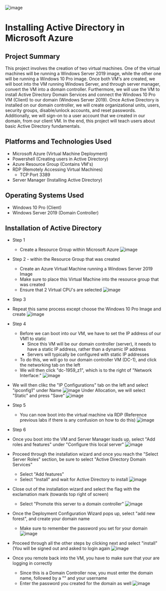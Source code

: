 ![image](https://github.com/chriskhawaja/activedirectory/assets/153021794/56c8463a-c1c7-4849-b776-fd015bdf292f)






<h1>Installing Active Directory in Microsoft Azure</h1>

<h2>Project Summary</h2>
This project involves the creation of two virtual machines. One of the virtual machines will be running a Windows Server 2019 image, while the other one will be running a Windows 10 Pro image. Once both VM's are created, we will boot into the VM running Windows Server, and through server manager, convert the VM into a domain controller. Furthermore, we will use the VM to install Active Directory Domain Services and connect the Windows 10 Pro VM (Client) to our domain (Windows Server 2019). Once Active Directory is installed on our domain controller, we will create organizational units, users, security groups, disable/unlock accounts, and reset passwords. Additionally, we will sign-on to a user account that we created in our domain, from our client VM. In the end, this project will teach users about basic Active Directory fundamentals. 
<h2>Platforms and Technologies Used</h2>

- Microsoft Azure (Virtual Machine Deployment)
- Powershell (Creating users in Active Directory)
- Azure Resource Group (Contains VM's)
- RDP (Remotely Accessing Virtual Machines)
  - TCP Port 3389
- Server Manager (Installing Active Directory)
<h2>Operating Systems Used </h2>

- Windows 10 Pro (Client)
- Windows Server 2019 (Domain Controller)

<h2>Installation of Active Directory</h2>

- Step 1
  - Create a Resource Group within Microsoft Azure
![image](https://github.com/chriskhawaja/activedirectory/assets/153021794/8b1c5692-8724-491e-b741-8b5e7c4b0291)


- Step 2  - within the Resource Group that was created
  - Create an Azure Virtual Machine running a Windows Server 2019 Image
  - Make sure to place this Virtual Machine into the resource group that was created
  - Ensure that 2 Virtual CPU's are selected
![image](https://github.com/chriskhawaja/activedirectory/assets/153021794/d6fc0dd9-b018-47fd-8c82-1839f478febd)


- Step 3
 - Repeat this same process except choose the Windows 10 Pro Image and create
![image](https://github.com/chriskhawaja/activedirectory/assets/153021794/7c687135-5c6a-4137-a14b-44a2374277b7)

- Step 4
  - Before we can boot into our VM, we have to set the IP address of our VM1 to static
    - Since this VM will be our domain controller (server), it needs to have a static IP address, rather than a dynamic IP address
    - Servers will typically be configured with static IP addresses
   - To do this, we will go to our domain controller VM (DC-1), and click the networking tab on the left
   - We will then click "dc-1959_z1", which is to the right of "Network Interface:"
![image](https://github.com/chriskhawaja/activedirectory/assets/153021794/aa8aaef3-3bff-40f7-b84e-c95ea94383e5)
- We will then clikc the "IP Configurations" tab on the left and select "ipconfig1" under Name 
![image](https://github.com/chriskhawaja/activedirectory/assets/153021794/a74e1be7-0f89-4cd8-915e-e5b4b8cc1975)
Under Allocation, we will select "Static" and press "Save"
![image](https://github.com/chriskhawaja/activedirectory/assets/153021794/f4af4642-38e8-406b-9b84-8b28e2ae79a1)

- Step 5
  - You can now boot into the virtual machine via RDP (Reference previous labs if there is any confusion on how to do this)
![image](https://github.com/chriskhawaja/activedirectory/assets/153021794/22068aae-be66-4273-bd6b-db4b3b2178ca)


- Step 6
 - Once you boot into the VM and Server Manager loads up, select "Add roles and features" under "Configure this local server"
![image](https://github.com/chriskhawaja/activedirectory/assets/153021794/b9914c00-e73f-4650-9b2d-bf1057b9735b)
- Proceed through the installation wizard and once you reach the "Select Server Roles" section, be sure to select "Active Directory Domain Services"
  - Select "Add features"
  - Select "Install" and wait for Active Directory to install
![image](https://github.com/chriskhawaja/activedirectory/assets/153021794/94c17972-d444-42d7-bbc2-c56376b9b959)
- Close out of the installation wizard and select the flag with the exclamation mark (towards top right of screen)
  - Select "Promote this server to a domain controller" 
![image](https://github.com/chriskhawaja/activedirectory/assets/153021794/dca853d2-49e4-478e-8b88-cdc20e9fc8c4)
- Once the Deployment Configuration Wizard pops up, select "add new forest", and create your domain name
  - Make sure to remember the password you set for your domain
  ![image](https://github.com/chriskhawaja/activedirectory/assets/153021794/fcf4d4aa-dd5b-458f-a332-eedf276bd504)
- Proceed through all the other steps by clicking next and select "install" (You will be signed out and asked to login again
  ![image](https://github.com/chriskhawaja/activedirectory/assets/153021794/4a14a7af-65c8-418b-b4a4-5f874395bcd5)
- Once you remote back into the VM, you have to make sure that your are logging in correctly
  - Since this is a Domain Controller now, you must enter the domain name, followed by a "\" and your username
  - Enter the password you created for the domain as well
![image](https://github.com/chriskhawaja/activedirectory/assets/153021794/9511d9cf-7323-4787-8a25-6b4cfca36ca9)

